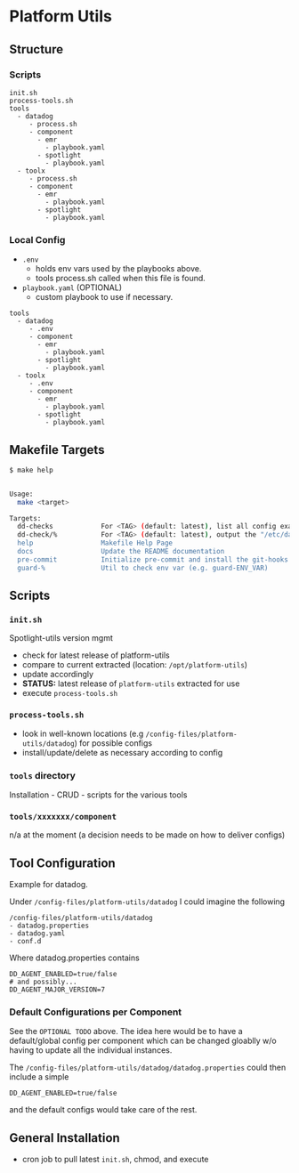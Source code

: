 # Platform Utils

## Structure

### Scripts

```shell
init.sh
process-tools.sh
tools
  - datadog
     - process.sh
     - component
       - emr
         - playbook.yaml
       - spotlight
         - playbook.yaml
  - toolx
     - process.sh
     - component
       - emr
         - playbook.yaml
       - spotlight
         - playbook.yaml
```

### Local Config

- `.env`
  - holds env vars used by the playbooks above.
  - tools process.sh called when this file is found.
- `playbook.yaml` (OPTIONAL)
  - custom playbook to use if necessary.

```shell
tools
  - datadog
     - .env
     - component
       - emr
         - playbook.yaml
       - spotlight
         - playbook.yaml
  - toolx
     - .env
     - component
       - emr
         - playbook.yaml
       - spotlight
         - playbook.yaml
```

## Makefile Targets

<!-- START makefile-doc -->
```bash
$ make help


Usage:
  make <target>

Targets:
  dd-checks            For <TAG> (default: latest), list all config examples found in "/etc/datadog-agent/conf.d"
  dd-check/%           For <TAG> (default: latest), output the "/etc/datadog-agent/conf.d/<%>.d/conf.yaml.example
  help                 Makefile Help Page
  docs                 Update the README documentation
  pre-commit           Initialize pre-commit and install the git-hooks
  guard-%              Util to check env var (e.g. guard-ENV_VAR)
```
<!-- END makefile-doc -->

## Scripts

### `init.sh`

Spotlight-utils version mgmt

- check for latest release of platform-utils
- compare to current extracted (location: `/opt/platform-utils`)
- update accordingly
- **STATUS:** latest release of `platform-utils` extracted for use
- execute `process-tools.sh`

### `process-tools.sh`

- look in well-known locations (e.g `/config-files/platform-utils/datadog`) for possible configs
- install/update/delete as necessary according to config

### `tools` directory

Installation - CRUD - scripts for the various tools

### `tools/xxxxxxx/component`

n/a at the moment (a decision needs to be made on how to deliver configs)

## Tool Configuration

Example for datadog.

Under `/config-files/platform-utils/datadog` I could imagine the following

```
/config-files/platform-utils/datadog
- datadog.properties
- datadog.yaml
- conf.d
```

Where datadog.properties contains

```shell
DD_AGENT_ENABLED=true/false
# and possibly...
DD_AGENT_MAJOR_VERSION=7
```

### Default Configurations per Component

See the `OPTIONAL TODO` above. The idea here would be to have a default/global config per component which can be changed gloablly w/o having to update all the individual instances.

The `/config-files/platform-utils/datadog/datadog.properties` could then include a simple

```shell
DD_AGENT_ENABLED=true/false
```

and the default configs would take care of the rest.

## General Installation

- cron job to pull latest `init.sh`, chmod, and execute

